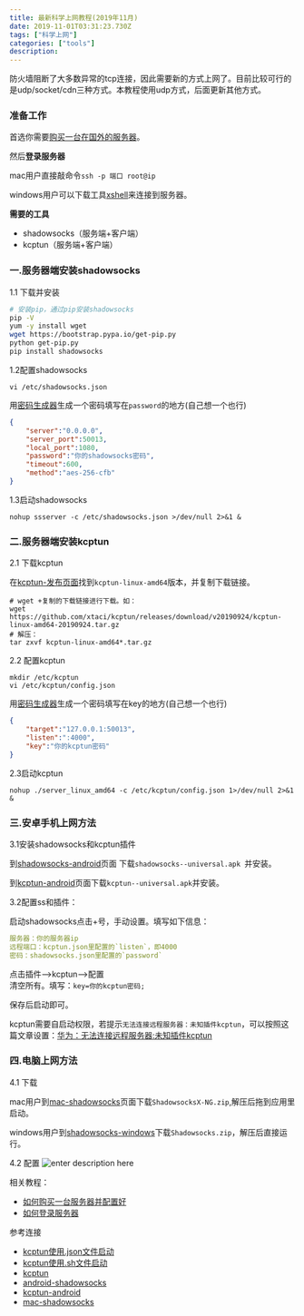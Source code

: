 ```yaml
---
title: 最新科学上网教程(2019年11月) 
date: 2019-11-01T03:31:23.730Z
tags: ["科学上网"]
categories: ["tools"]
description: 
---
```


防火墙阻断了大多数异常的tcp连接，因此需要新的方式上网了。目前比较可行的是udp/socket/cdn三种方式。本教程使用udp方式，后面更新其他方式。

### 准备工作

首选你需要[购买一台在国外的服务器](https://sxy91.com/posts/over-the-wall/)。

然后**登录服务器**  

mac用户直接敲命令`ssh -p 端口 root@ip`

windows用户可以下载工具[xshell](https://www.netsarang.com/zh/free-for-home-school/)来连接到服务器。


**需要的工具**

- shadowsocks（服务端+客户端）
- kcptun（服务端+客户端）

### 一.服务器端安装shadowsocks

1.1 下载并安装

```bash
# 安装pip，通过pip安装shadowsocks
pip -V
yum -y install wget
wget https://bootstrap.pypa.io/get-pip.py
python get-pip.py
pip install shadowsocks
```

1.2配置shadowsocks  

```shell
vi /etc/shadowsocks.json
```
用[密码生成器](https://suijimimashengcheng.51240.com/)生成一个密码填写在`password`的地方(自己想一个也行)


```json
{
    "server":"0.0.0.0",
    "server_port":50013,
    "local_port":1080,
    "password":"你的shadowsocks密码",
    "timeout":600,
    "method":"aes-256-cfb"
}
```

1.3启动shadowsocks  

```shell
nohup ssserver -c /etc/shadowsocks.json >/dev/null 2>&1 &
```


### 二.服务器端安装kcptun

2.1 下载kcptun

在[kcptun-发布页面](https://github.com/xtaci/kcptun/releases)找到`kcptun-linux-amd64`版本，并复制下载链接。
```shell
# wget +复制的下载链接进行下载。如：
wget https://github.com/xtaci/kcptun/releases/download/v20190924/kcptun-linux-amd64-20190924.tar.gz
# 解压：
tar zxvf kcptun-linux-amd64*.tar.gz
```

2.2 配置kcptun  

```shell
mkdir /etc/kcptun
vi /etc/kcptun/config.json
```

用[密码生成器](https://suijimimashengcheng.51240.com/)生成一个密码填写在key的地方(自己想一个也行)

```json
{
    "target":"127.0.0.1:50013",
    "listen":":4000",
    "key":"你的kcptun密码"
}
```

2.3启动kcptun

```shell
nohup ./server_linux_amd64 -c /etc/kcptun/config.json 1>/dev/null 2>&1 &
```


### 三.安卓手机上网方法

3.1安装shadowsocks和kcptun插件

到[shadowsocks-android](https://github.com/shadowsocks/shadowsocks-android/releases)页面 下载`shadowsocks--universal.apk
`并安装。

到[kcptun-android](https://github.com/shadowsocks/kcptun-android/releases)页面下载`kcptun--universal.apk`并安装。

3.2配置ss和插件：

启动shadowsocks点击+号，手动设置。填写如下信息：

```yaml
服务器：你的服务器ip  
远程端口：kcptun.json里配置的`listen`，即4000  
密码：shadowsocks.json里配置的`password`  
```

点击插件-->kcptun-->配置  
清空所有。填写：`key=你的kcptun密码;`  

保存后启动即可。


kcptun需要自启动权限，若提示`无法连接远程服务器：未知插件kcptun`，可以按照这篇文章设置：[华为：无法连接远程服务器:未知插件kcptun](https://blog.csdn.net/cakecc2008/article/details/80182165)

### 四.电脑上网方法

4.1 下载

mac用户到[mac-shadowsocks](https://github.com/shadowsocks/ShadowsocksX-NG/releases)页面下载`ShadowsocksX-NG.zip`,解压后拖到应用里启动。

windows用户到[shadowsocks-windows](https://github.com/shadowsocks/shadowsocks-windows/releases)下载`Shadowsocks.zip`，解压后直接运行。

4.2 配置
![enter description here](https://i.loli.net/2019/11/01/P4NG9fS2OgAr1RM.png)



相关教程：

- [如何购买一台服务器并配置好](https://sxy91.com/posts/over-the-wall/)
- [如何登录服务器](https://sxy91.com/categories/tools/)


参考连接

- [kcptun使用.json文件启动](https://blog.phpgao.com/kcptun.html/comment-page-1)
- [kcptun使用.sh文件启动](https://home4love.com/3154.html)
- [kcptun](https://github.com/xtaci/kcptun)
- [android-shadowsocks](https://github.com/shadowsocks/shadowsocks-android/releases)
- [kcptun-android](https://github.com/shadowsocks/kcptun-android/releases)
- [mac-shadowsocks](https://github.com/shadowsocks/ShadowsocksX-NG/releases)


